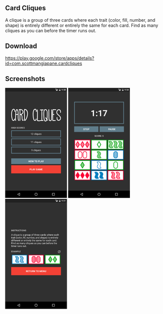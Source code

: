 ## Card Cliques

A clique is a group of three cards where each trait (color, fill, number, and shape) is entirely different or entirely the same for each card. Find as many cliques as you can before the timer runs out.

## Download

https://play.google.com/store/apps/details?id=com.scottmangiapane.cardcliques

## Screenshots

<img src="screenshots/1_main.png" width="200">
<img src="screenshots/2_game.png" width="200">
<img src="screenshots/3_help.png" width="200">
